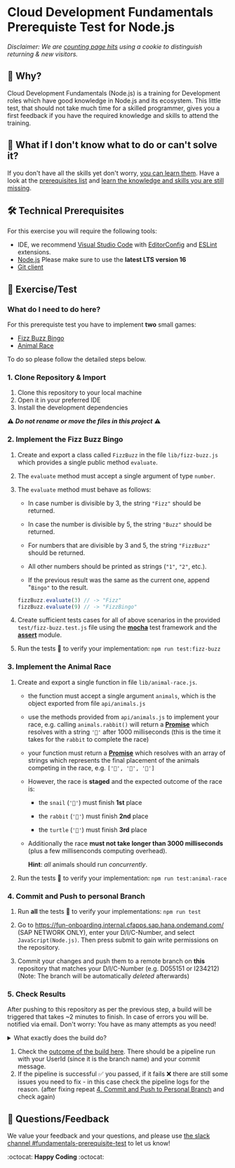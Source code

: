 # Cloud Development Fundamentals Prerequiste Test for Node.js

_Disclaimer: We are [counting page hits](https://github.wdf.sap.corp/cloud-native-dev/usage-tracker) using a cookie to distinguish returning & new visitors._
<img src="https://cloud-native-dev-usage-tracker.cfapps.sap.hana.ondemand.com/pagehit/cc-cloud-dev-fundamentals/prerequisite-test-nodejs/1x1.png" alt="" height="1" width="1">

## 🎯 Why?
Cloud Development Fundamentals (Node.js) is a training for Development roles which have good knowledge in Node.js and its ecosystem.
This little test, that should not take much time for a skilled programmer, gives you a first feedback if you have the required knowledge and skills to attend the training.


## 🤔 What if I don't know what to do or can't solve it?
If you don't have all the skills yet don't worry, [you can learn them](https://github.tools.sap/cloud-curriculum/fun-prerequisite-test-nodejs/blob/main/SkillsAndResources.md#learning-resources). Have a look at the [prerequisites list](https://github.tools.sap/cloud-curriculum/fun-prerequisite-test-nodejs/blob/main/SkillsAndResources.md#required-skillsknowledge) and [learn the knowledge and skills you are still missing](https://github.tools.sap/cloud-curriculum/fun-prerequisite-test-nodejs/blob/main/SkillsAndResources.md#learning-resources).

## 🛠️ Technical Prerequisites
For this exercise you will require the following tools:

- IDE, we recommend [Visual Studio Code](https://code.visualstudio.com/) with [EditorConfig](https://marketplace.visualstudio.com/items?itemName=EditorConfig.EditorConfig) and [ESLint](https://marketplace.visualstudio.com/items?itemName=dbaeumer.vscode-eslint) extensions.
- [Node.js](https://nodejs.org/en/) Please make sure to use the **latest LTS version 16**
- [Git client](https://git-scm.com/book/en/v2/Getting-Started-Installing-Git)

## 📗 Exercise/Test

### What do I need to do here?

For this prerequiste test you have to implement **two** small games:

- [Fizz Buzz Bingo](#2-implement-the-fizz-buzz-bingo)
- [Animal Race](#3-implement-the-animal-race)

To do so please follow the detailed steps below.

### 1. Clone Repository & Import

1. Clone this repository to your local machine
1. Open it in your preferred IDE
1. Install the development dependencies

:warning: ***Do not rename or move the files in this project*** :warning:

### 2. Implement the Fizz Buzz Bingo

1. Create and export a class called `FizzBuzz` in the file `lib/fizz-buzz.js` which provides a single public method `evaluate`.

1. The `evaluate` method must accept a single argument of type `number`.

1. The `evaluate` method must behave as follows:

    - In case number is divisible by 3, the string `"Fizz"` should be returned.

    - In case the number is divisible by 5, the string `"Buzz"` should be returned.

    - For numbers that are divisible by 3 and 5, the string `"FizzBuzz"` should be returned.

    - All other numbers should be printed as strings (`"1"`, `"2"`, etc.).

    - If the previous result was the same as the current one, append "`Bingo"` to the result.

    ```javascript
    fizzBuzz.evaluate(3) // -> "Fizz"
    fizzBuzz.evaluate(9) // -> "FizzBingo"
    ```

1. Create sufficient tests cases for all of above scenarios in the provided `test/fizz-buzz.test.js` file using the **[mocha](https://mochajs.org)** test framework and the **[assert](https://nodejs.org/dist/latest-v16.x/docs/api/assert.html#assert)** module.

1. Run the tests :test_tube: to verify your implementation: `npm run test:fizz-buzz`

### 3. Implement the Animal Race
1. Create and export a single function in file `lib/animal-race.js`.

    - the function must accept a single argument `animals`, which is the object exported from file `api/animals.js`

    - use the methods provided from `api/animals.js` to implement your race, e.g. calling `animals.rabbit()` will return a **[Promise](https://developer.mozilla.org/en-US/docs/Web/JavaScript/Reference/Global_Objects/Promise)** which resolves with a string `'🐇'` after 1000 milliseconds (this is the time it takes for the `rabbit` to complete the race)

    - your function must return a **[Promise](https://developer.mozilla.org/en-US/docs/Web/JavaScript/Reference/Global_Objects/Promise)** which resolves with an array of strings which represents the final placement of the animals competing in the race, e.g. `['🐇', '🐢', '🐌']`

    - However, the race is **staged** and the expected outcome of the race is:

      - the `snail` (`'🐌'`) must finish **1st** place

      - the `rabbit` (`'🐇'`) must finish **2nd** place

      - the `turtle` (`'🐢'`) must finish **3rd** place

    - Additionally the race **must not take longer than 3000 milliseconds** (plus a few millisenconds computing overhead).

      **Hint**: *all* animals should run *concurrently*.

1. Run the tests :test_tube: to verify your implementation: `npm run test:animal-race`

### 4. Commit and Push to personal Branch

1. Run **all** the tests :test_tube: to verify your implementations: `npm run test`

1. Go to https://fun-onboarding.internal.cfapps.sap.hana.ondemand.com/ (SAP NETWORK ONLY), enter your D/I/C-Number, and select `JavaScript(Node.js)`. Then press submit to gain write permissions on the repository.

1. Commit your changes and push them to a remote branch on **this** repository that matches your D/I/C-Number (e.g. D055151 or I234212) (Note: The branch will be automatically *deleted* afterwards)

### 5. Check Results
After pushing to this repository as per the previous step, a build will be triggered that takes ~2 minutes to finish.
In case of errors you will be. notified via email. Don't worry: You have as many attempts as you need!
<details><summary>What exactly does the build do?</summary>

The build will:
- Run your tests
- Add and run smoke tests that we provide, to make sure the implementation is correct :wink:
- Delete your remote branch (the branch you pushed to this repo) no matter if the solution is correct or not</details>

</details>

1. Check the [outcome of the build here](https://github.tools.sap/cloud-curriculum/fun-prerequisite-test-nodejs/actions). There should be a pipeline run with your UserId (since it is the branch name) and your commit message.
1. If the pipeline is successful :white_check_mark: you passed, if it fails :x: there are still some issues you need to fix - in this case check the pipeline logs for the reason.
(after fixing repeat [4. Commit and Push to Personal Branch](#4-commit-and-push-to-personal-branch) and check again)

## 📣 Questions/Feedback
We value your feedback and your questions, and please use [the slack channel #fundamentals-prerequisite-test](https://sap-cloud-enablement.slack.com/archives/C02KFC2UAFN) to let us know!

:octocat: **Happy Coding** :octocat:
